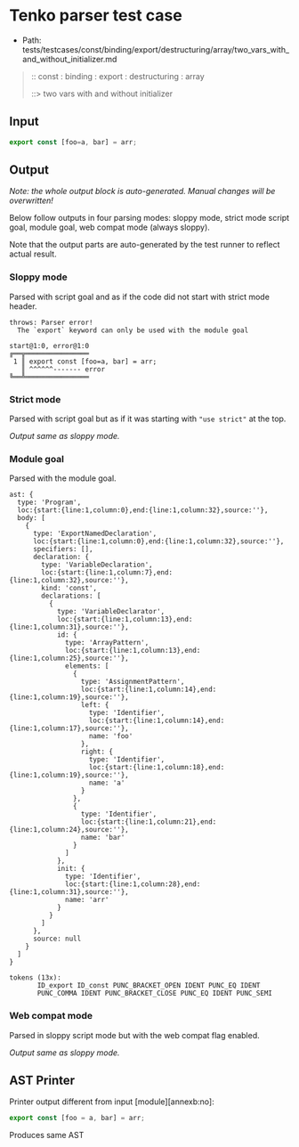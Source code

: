# Tenko parser test case

- Path: tests/testcases/const/binding/export/destructuring/array/two_vars_with_and_without_initializer.md

> :: const : binding : export : destructuring : array
>
> ::> two vars with and without initializer

## Input

`````js
export const [foo=a, bar] = arr;
`````

## Output

_Note: the whole output block is auto-generated. Manual changes will be overwritten!_

Below follow outputs in four parsing modes: sloppy mode, strict mode script goal, module goal, web compat mode (always sloppy).

Note that the output parts are auto-generated by the test runner to reflect actual result.

### Sloppy mode

Parsed with script goal and as if the code did not start with strict mode header.

`````
throws: Parser error!
  The `export` keyword can only be used with the module goal

start@1:0, error@1:0
╔══╦════════════════
 1 ║ export const [foo=a, bar] = arr;
   ║ ^^^^^^------- error
╚══╩════════════════

`````

### Strict mode

Parsed with script goal but as if it was starting with `"use strict"` at the top.

_Output same as sloppy mode._

### Module goal

Parsed with the module goal.

`````
ast: {
  type: 'Program',
  loc:{start:{line:1,column:0},end:{line:1,column:32},source:''},
  body: [
    {
      type: 'ExportNamedDeclaration',
      loc:{start:{line:1,column:0},end:{line:1,column:32},source:''},
      specifiers: [],
      declaration: {
        type: 'VariableDeclaration',
        loc:{start:{line:1,column:7},end:{line:1,column:32},source:''},
        kind: 'const',
        declarations: [
          {
            type: 'VariableDeclarator',
            loc:{start:{line:1,column:13},end:{line:1,column:31},source:''},
            id: {
              type: 'ArrayPattern',
              loc:{start:{line:1,column:13},end:{line:1,column:25},source:''},
              elements: [
                {
                  type: 'AssignmentPattern',
                  loc:{start:{line:1,column:14},end:{line:1,column:19},source:''},
                  left: {
                    type: 'Identifier',
                    loc:{start:{line:1,column:14},end:{line:1,column:17},source:''},
                    name: 'foo'
                  },
                  right: {
                    type: 'Identifier',
                    loc:{start:{line:1,column:18},end:{line:1,column:19},source:''},
                    name: 'a'
                  }
                },
                {
                  type: 'Identifier',
                  loc:{start:{line:1,column:21},end:{line:1,column:24},source:''},
                  name: 'bar'
                }
              ]
            },
            init: {
              type: 'Identifier',
              loc:{start:{line:1,column:28},end:{line:1,column:31},source:''},
              name: 'arr'
            }
          }
        ]
      },
      source: null
    }
  ]
}

tokens (13x):
       ID_export ID_const PUNC_BRACKET_OPEN IDENT PUNC_EQ IDENT
       PUNC_COMMA IDENT PUNC_BRACKET_CLOSE PUNC_EQ IDENT PUNC_SEMI
`````


### Web compat mode

Parsed in sloppy script mode but with the web compat flag enabled.

_Output same as sloppy mode._

## AST Printer

Printer output different from input [module][annexb:no]:

````js
export const [foo = a, bar] = arr;
````

Produces same AST
